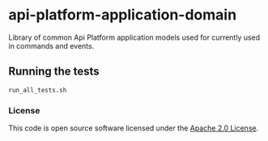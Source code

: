 
# api-platform-application-domain

Library of common Api Platform application models used for currently used in commands and events.

## Running the tests

    run_all_tests.sh

### License

This code is open source software licensed under the [Apache 2.0 License]("http://www.apache.org/licenses/LICENSE-2.0.html").